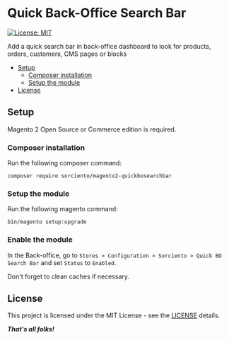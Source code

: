 # Quick Back-Office Search Bar

[![License: MIT](https://img.shields.io/github/license/sorciento/magento2-quickbo-search-bar.svg?style=flat-square)](./LICENSE)

Add a quick search bar in back-office dashboard to look for products, orders, customers, CMS pages or blocks

- [Setup](#setup)
    - [Composer installation](#composer-installation)
    - [Setup the module](#setup-the-module)
- [License](#license)

## Setup

Magento 2 Open Source or Commerce edition is required.

### Composer installation

Run the following composer command:

```shell
composer require sorciento/magento2-quickbosearchbar
```

### Setup the module

Run the following magento command:

```shell
bin/magento setup:upgrade
```

### Enable the module

In the Back-office, go to `Stores > Configuration > Sorciento > Quick BO Search Bar` and set `Status` to `Enabled`.

Don't forget to clean caches if necessary.

## License

This project is licensed under the MIT License - see the [LICENSE](./LICENSE) details.

***That's all folks!***
